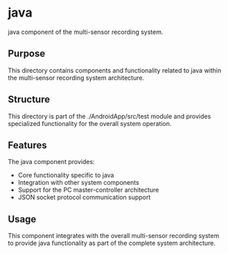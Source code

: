 # java

java component of the multi-sensor recording system.

## Purpose

This directory contains components and functionality related to java within the multi-sensor recording system architecture.

## Structure

This directory is part of the ./AndroidApp/src/test module and provides specialized functionality for the overall system operation.

## Features

The java component provides:
- Core functionality specific to java
- Integration with other system components
- Support for the PC master-controller architecture
- JSON socket protocol communication support

## Usage

This component integrates with the overall multi-sensor recording system to provide java functionality as part of the complete system architecture.

